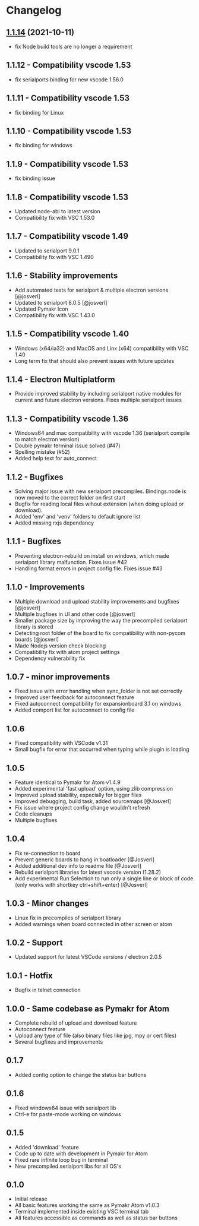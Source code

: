 # Changelog


## [1.1.14](https://github.com/pycom/pymakr-vsc/compare/release-v1.1.13...release-v1.1.14) (2021-10-11)
- fix Node build tools are no longer a requirement

## 1.1.12 - Compatibility vscode 1.53
- fix serialports binding for new vscode 1.56.0

## 1.1.11 - Compatibility vscode 1.53
- fix binding for Linux

## 1.1.10 - Compatibility vscode 1.53
- fix binding for windows

## 1.1.9 - Compatibility vscode 1.53
- fix binding issue

## 1.1.8 - Compatibility vscode 1.53
- Updated node-abi to latest version
- Compatibility fix with VSC 1.53.0

## 1.1.7 - Compatibility vscode 1.49
- Updated to serialport 9.0.1
- Compatibility fix with VSC 1.490

## 1.1.6 - Stability improvements
- Add automated tests for serialport & multiple electron versions [@josverl]
- Updated to serialport 8.0.5 [@josverl]
- Updated Pymakr Icon
- Compatibility fix with VSC 1.43.0

## 1.1.5 - Compatibility vscode 1.40
- Windows (x64/ia32) and MacOS and Linx (x64) compatibility with VSC 1.40
- Long term fix that should also prevent issues with future updates


## 1.1.4 - Electron Multiplatform
- Provide improved stability by including serialport native modules for current and future electron versions. Fixes multiple serialport issues

## 1.1.3 - Compatibility vscode 1.36
- Windows64 and mac compatibility with vscode 1.36 (serialport compile to match electron version)
- Double pymakr terminal issue solved (#47)
- Spelling mistake (#52)
- Added help text for auto_connect

## 1.1.2 - Bugfixes
- Solving major issue with new serialport precompiles. Bindings.node is now moved to the correct folder on first start
- Bugfix for reading local files wihout extension (when doing upload or download).
- Added 'env' and 'venv' folders to default ignore list
- Added missing rxjs dependancy

## 1.1.1 - Bugfixes
- Preventing electron-rebuild on install on windows, which made serialport library malfunction. Fixes issue #42
- Handling format errors in project config file. Fixes issue #43

## 1.1.0 - Improvements
- Multiple download and upload stability improvements and bugfixes [@josverl]
- Multiple bugfixes in UI and other code [@josverl]
- Smaller package size by improving the way the precompiled serialport library is stored
- Detecting root folder of the board to fix compatibility with non-pycom boards [@josverl]
- Made Nodejs version check blocking
- Compatibility fix with atom project settings
- Dependency vulnerability fix

## 1.0.7 - minor improvements
- Fixed issue with error handling when sync_folder is not set correctly
- Improved user feedback for autoconnect feature
- Fixed autoconnect compatibility for expansionboard 3.1 on windows
- Added comport list for autoconnect to config file

## 1.0.6
- Fixed compatibility with VSCode v1.31
- Small bugfix for error that occurred when typing while plugin is loading

## 1.0.5
- Feature identical to Pymakr for Atom v1.4.9
- Added experimental 'fast upload' option, using zlib compression
- Improved upload stability, especially for bigger files
- Improved debugging, build task, added sourcemaps [@Josverl]
- Fix issue where project config change wouldn't refresh
- Code cleanups
- Multiple bugfixes

## 1.0.4
- Fix re-connection to board
- Prevent generic boards to hang in boatloader [@Josverl]
- Added additional dev info to readme file [@Josverl]
- Rebuild serialport libraries for latest vscode version (1.28.2)
- Add experimental Run Selection to run only a single line or block of code (only works with shortkey ctrl+shift+enter) [@Josverl]

## 1.0.3 - Minor changes
- Linux fix in precompiles of serialport library
- Added warnings when board connected in other screen or atom

## 1.0.2 - Support
- Updated support for latest VSCode versions / electron 2.0.5

## 1.0.1 - Hotfix
- Bugfix in telnet connection

## 1.0.0 - Same codebase as Pymakr for Atom
- Complete rebuild of upload and download feature
- Autoconnect feature
- Upload any type of file (also binary files like jpg, mpy or cert files)
- Several bugfixes and improvements

## 0.1.7
- Added config option to change the status bar buttons

## 0.1.6
- Fixed windows64 issue with serialport lib
- Ctrl-e for paste-mode working on windows

## 0.1.5
- Added 'download' feature
- Code up to date with development in Pymakr for Atom
- Fixed rare infinite loop bug in terminal
- New precompiled serialport libs for all OS's

## 0.1.0
- Initial release
- All basic features working the same as Pymakr Atom v1.0.3
- Terminal implemented inside existing VSC terminal tab
- All features accessible as commands as well as status bar buttons

